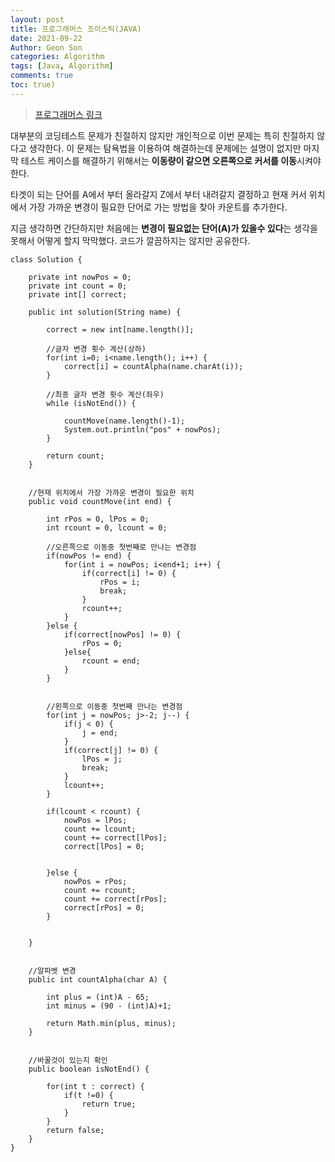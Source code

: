 ```yaml
---
layout: post
title: 프로그래머스 조이스틱(JAVA)
date: 2021-09-22
Author: Geon Son
categories: Algorithm
tags: [Java, Algorithm]
comments: true
toc: true)
---
```


>[프로그래머스 링크](https://programmers.co.kr/learn/courses/30/lessons/42860)



대부분의 코딩테스트 문제가 친절하지 않지만 개인적으로 이번 문제는 특히 친절하지 않다고 생각한다.
이 문제는 탐욕법을 이용하여 해결하는데 문제에는 설명이 없지만
마지막 테스트 케이스를 해결하기 위해서는 **이동량이 같으면 오른쪽으로 커서를 이동**시켜야 한다.

타겟이 되는 단어를 A에서 부터 올라갈지 Z에서 부터 내려갈지 결정하고
현재 커서 위치에서 가장 가까운 변경이 필요한 단어로 가는 방법을 찾아 카운트를 추가한다.

지금 생각하면 간단하지만 처음에는 **변경이 필요없는 단어(A)가 있을수 있다**는
생각을 못해서 어떻게 할지 막막했다. 코드가 깔끔하지는 않지만 공유한다.


```
class Solution {

	private int nowPos = 0;
	private int count = 0;
	private int[] correct;		

	public int solution(String name) {

		correct = new int[name.length()];

		//글자 변경 횟수 계산(상하)
		for(int i=0; i<name.length(); i++) {
			correct[i] = countAlpha(name.charAt(i));	 	    
		}

		//최종 글자 변경 횟수 계산(좌우)
		while (isNotEnd()) {

			countMove(name.length()-1);
			System.out.println("pos" + nowPos);
		}

		return count;
	}


	//현재 위치에서 가장 가까운 변경이 필요한 위치
	public void countMove(int end) {

		int rPos = 0, lPos = 0;
		int rcount = 0, lcount = 0;

		//오른쪽으로 이동중 첫번째로 만나는 변경점
		if(nowPos != end) {	    		
			for(int i = nowPos; i<end+1; i++) {	    		
				if(correct[i] != 0) {
					rPos = i;
					break;
				}
				rcount++;
			}
		}else {
			if(correct[nowPos] != 0) {
				rPos = 0;	    			
			}else{
				rcount = end;
			}
		}


		//왼쪽으로 이동중 첫번째 만나는 변경점
		for(int j = nowPos; j>-2; j--) {	    		
			if(j < 0) {
				j = end;	    	
			}
			if(correct[j] != 0) {
				lPos = j;
				break;
			}	    		
			lcount++;
		}	    	

		if(lcount < rcount) {                
			nowPos = lPos;
			count += lcount;
			count += correct[lPos];
			correct[lPos] = 0;	    


		}else {               
			nowPos = rPos;
			count += rcount;
			count += correct[rPos];
			correct[rPos] = 0;	    		
		}


	}


	//알파벳 변경
	public int countAlpha(char A) {

		int plus = (int)A - 65;
		int minus = (90 - (int)A)+1;	    	

		return Math.min(plus, minus);
	}


	//바꿀것이 있는지 확인
	public boolean isNotEnd() {

		for(int t : correct) {
			if(t !=0) {
				return true;
			}
		}	    	
		return false;
	}    
}
```
